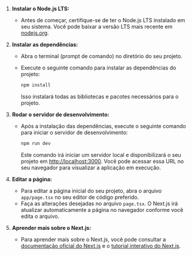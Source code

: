 1. **Instalar o Node.js LTS:**

   - Antes de começar, certifique-se de ter o Node.js LTS instalado em seu sistema. Você pode baixar a versão LTS mais recente em [nodejs.org](https://nodejs.org/).

2. **Instalar as dependências:**

   - Abra o terminal (prompt de comando) no diretório do seu projeto.
   - Execute o seguinte comando para instalar as dependências do projeto:

     ```bash
     npm install
     ```

     Isso instalará todas as bibliotecas e pacotes necessários para o projeto.

3. **Rodar o servidor de desenvolvimento:**

   - Após a instalação das dependências, execute o seguinte comando para iniciar o servidor de desenvolvimento:
     ```bash
     npm run dev
     ```
     Este comando irá iniciar um servidor local e disponibilizará o seu projeto em [http://localhost:3000](http://localhost:3000). Você pode acessar essa URL no seu navegador para visualizar a aplicação em execução.

4. **Editar a página:**

   - Para editar a página inicial do seu projeto, abra o arquivo `app/page.tsx` no seu editor de código preferido.
   - Faça as alterações desejadas no arquivo `page.tsx`. O Next.js irá atualizar automaticamente a página no navegador conforme você edita o arquivo.

5. **Aprender mais sobre o Next.js:**
   - Para aprender mais sobre o Next.js, você pode consultar a [documentação oficial do Next.js](https://nextjs.org/docs) e o [tutorial interativo do Next.js](https://nextjs.org/learn).

